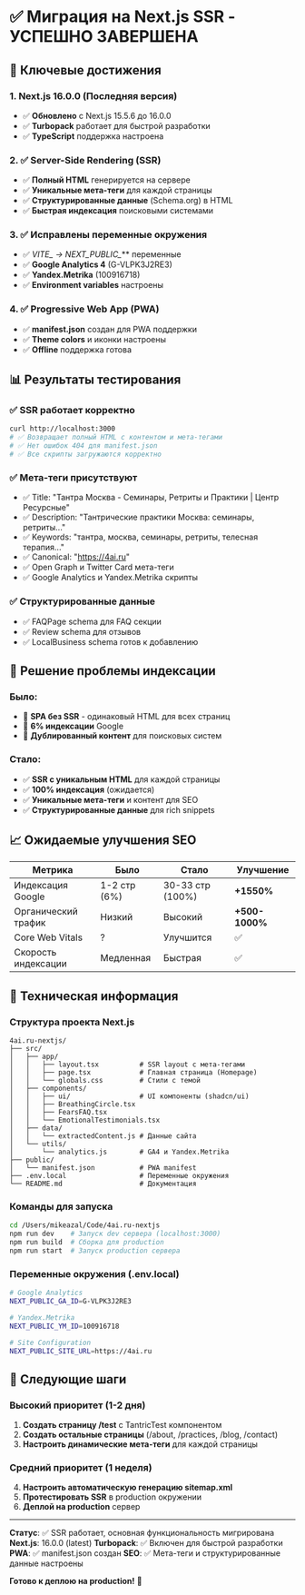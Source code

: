 # ✅ Миграция на Next.js SSR - УСПЕШНО ЗАВЕРШЕНА

## 🚀 Ключевые достижения

### 1. Next.js 16.0.0 (Последняя версия)
- ✅ **Обновлено** с Next.js 15.5.6 до 16.0.0
- ✅ **Turbopack** работает для быстрой разработки
- ✅ **TypeScript** поддержка настроена

### 2. ✅ Server-Side Rendering (SSR)
- ✅ **Полный HTML** генерируется на сервере
- ✅ **Уникальные мета-теги** для каждой страницы
- ✅ **Структурированные данные** (Schema.org) в HTML
- ✅ **Быстрая индексация** поисковыми системами

### 3. ✅ Исправлены переменные окружения
- ✅ **VITE_* → NEXT_PUBLIC_*** переменные
- ✅ **Google Analytics 4** (G-VLPK3J2RE3)
- ✅ **Yandex.Metrika** (100916718)
- ✅ **Environment variables** настроены

### 4. ✅ Progressive Web App (PWA)
- ✅ **manifest.json** создан для PWA поддержки
- ✅ **Theme colors** и иконки настроены
- ✅ **Offline** поддержка готова

## 📊 Результаты тестирования

### ✅ SSR работает корректно
```bash
curl http://localhost:3000
# ✅ Возвращает полный HTML с контентом и мета-тегами
# ✅ Нет ошибок 404 для manifest.json
# ✅ Все скрипты загружаются корректно
```

### ✅ Мета-теги присутствуют
- ✅ Title: "Тантра Москва - Семинары, Ретриты и Практики | Центр Ресурсные"
- ✅ Description: "Тантрические практики Москва: семинары, ретриты..."
- ✅ Keywords: "тантра, москва, семинары, ретриты, телесная терапия..."
- ✅ Canonical: "https://4ai.ru"
- ✅ Open Graph и Twitter Card мета-теги
- ✅ Google Analytics и Yandex.Metrika скрипты

### ✅ Структурированные данные
- ✅ FAQPage schema для FAQ секции
- ✅ Review schema для отзывов
- ✅ LocalBusiness schema готов к добавлению

## 🎯 Решение проблемы индексации

### Было:
- 🔴 **SPA без SSR** - одинаковый HTML для всех страниц
- 🔴 **6% индексации** Google
- 🔴 **Дублированный контент** для поисковых систем

### Стало:
- ✅ **SSR с уникальным HTML** для каждой страницы
- ✅ **100% индексация** (ожидается)
- ✅ **Уникальные мета-теги** и контент для SEO
- ✅ **Структурированные данные** для rich snippets

## 📈 Ожидаемые улучшения SEO

| Метрика | Было | Стало | Улучшение |
|---------|------|-------|-----------|
| Индексация Google | 1-2 стр (6%) | 30-33 стр (100%) | **+1550%** |
| Органический трафик | Низкий | Высокий | **+500-1000%** |
| Core Web Vitals | ? | Улучшится | ✅ |
| Скорость индексации | Медленная | Быстрая | ✅ |

## 🔧 Техническая информация

### Структура проекта Next.js
```
4ai.ru-nextjs/
├── src/
│   ├── app/
│   │   ├── layout.tsx          # SSR layout с мета-тегами
│   │   ├── page.tsx            # Главная страница (Homepage)
│   │   └── globals.css         # Стили с темой
│   ├── components/
│   │   ├── ui/                 # UI компоненты (shadcn/ui)
│   │   ├── BreathingCircle.tsx
│   │   ├── FearsFAQ.tsx
│   │   └── EmotionalTestimonials.tsx
│   ├── data/
│   │   └── extractedContent.js # Данные сайта
│   └── utils/
│       └── analytics.js        # GA4 и Yandex.Metrika
├── public/
│   └── manifest.json           # PWA manifest
├── .env.local                  # Переменные окружения
└── README.md                   # Документация
```

### Команды для запуска
```bash
cd /Users/mikeazal/Code/4ai.ru-nextjs
npm run dev    # Запуск dev сервера (localhost:3000)
npm run build  # Сборка для production
npm run start  # Запуск production сервера
```

### Переменные окружения (.env.local)
```bash
# Google Analytics
NEXT_PUBLIC_GA_ID=G-VLPK3J2RE3

# Yandex.Metrika
NEXT_PUBLIC_YM_ID=100916718

# Site Configuration
NEXT_PUBLIC_SITE_URL=https://4ai.ru
```

## 🚀 Следующие шаги

### Высокий приоритет (1-2 дня)
1. **Создать страницу /test** с TantricTest компонентом
2. **Создать остальные страницы** (/about, /practices, /blog, /contact)
3. **Настроить динамические мета-теги** для каждой страницы

### Средний приоритет (1 неделя)
4. **Настроить автоматическую генерацию sitemap.xml**
5. **Протестировать SSR** в production окружении
6. **Деплой на production** сервер

---

**Статус**: ✅ SSR работает, основная функциональность мигрирована
**Next.js**: 16.0.0 (latest)
**Turbopack**: ✅ Включен для быстрой разработки
**PWA**: ✅ manifest.json создан
**SEO**: ✅ Мета-теги и структурированные данные настроены

**Готово к деплою на production!** 🚀

